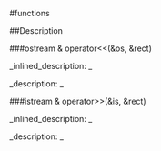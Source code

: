 #functions

##Description





<!----------------------------------------------------------------------------->

###ostream & operator<<(&os, &rect)

<!--
_syntax: operator<<(&os, &rect)_
_name: operator<<_
_returns: ostream &_
_returns_description: _
_parameters: ostream &os, const ofRectangle &rect_
_version_started: _
_version_deprecated: _
_summary: _
_constant: False_
_static: False_
_visible: True_
_advanced: False_
-->

_inlined_description: _







_description: _







<!----------------------------------------------------------------------------->

###istream & operator>>(&is, &rect)

<!--
_syntax: operator>>(&is, &rect)_
_name: operator>>_
_returns: istream &_
_returns_description: _
_parameters: istream &is, ofRectangle &rect_
_version_started: _
_version_deprecated: _
_summary: _
_constant: False_
_static: False_
_visible: True_
_advanced: False_
-->

_inlined_description: _







_description: _







<!----------------------------------------------------------------------------->

